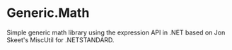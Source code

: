 # Generic.Math
Simple generic math library using the expression API in .NET based on Jon Skeet's MiscUtil for .NETSTANDARD.
